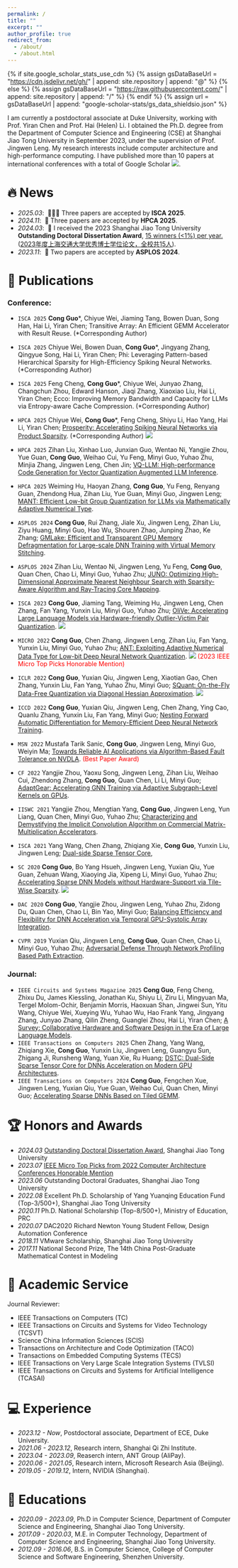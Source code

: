 ```yaml
---
permalink: /
title: ""
excerpt: ""
author_profile: true
redirect_from: 
  - /about/
  - /about.html
---
```


<style>
.comment{
    background: white;
    color: #BD2A2E;
    font-size: 12px;
    padding: 1px 5px 1px 5px;
    border-radius: 0px;
    float: left;
    font-weight: bold;
}
</style>

<span class='anchor' id='about-me'></span>

{% if site.google_scholar_stats_use_cdn %}
{% assign gsDataBaseUrl = "https://cdn.jsdelivr.net/gh/" | append: site.repository | append: "@" %}
{% else %}
{% assign gsDataBaseUrl = "https://raw.githubusercontent.com/" | append: site.repository | append: "/" %}
{% endif %}
{% assign url = gsDataBaseUrl | append: "google-scholar-stats/gs_data_shieldsio.json" %}


I am currently a postdoctoral associate at Duke University, working with Prof. Yiran Chen and Prof. Hai (Helen) Li. I obtained the Ph.D. degree from the Department of Computer Science and Engineering (CSE) at Shanghai Jiao Tong University in September 2023, under the supervision of Prof. Jingwen Leng. My research interests include computer architecture and high-performance computing. I have published more than 10 papers at international conferences with a total of  Google Scholar <a href='https://scholar.google.com/citations?user=sp5VwJoAAAAJ'><img src="https://img.shields.io/endpoint?url={{ url | url_encode }}&logo=Google%20Scholar&labelColor=f6f6f6&color=9cf&style=flat&label=citations"></a>. 


# 🔥 News
- *2025.03*: &nbsp;🎉🎉🎉  Three papers are accepted by **ISCA 2025**.
- *2024.11*: &nbsp;🎉  Three papers are accepted by **HPCA 2025**.
- *2024.03*: &nbsp;🎉  I received the 2023 Shanghai Jiao Tong University **Outstanding Doctoral Dissertation Award**, [15 winners (<1%) per year.](https://www.gs.sjtu.edu.cn/yxbslw) ([2023年度上海交通大学优秀博士学位论文，全校共15人](https://www.gs.sjtu.edu.cn/yxbslw)).
- *2023.11*: &nbsp;🎉  Two papers are accepted by **ASPLOS 2024**.
  
# 📝 Publications 
### Conference:
- ``ISCA 2025`` **Cong Guo**\*, Chiyue Wei, Jiaming Tang, Bowen Duan, Song Han, Hai Li, Yiran Chen; Transitive Array: An Efficient GEMM Accelerator with Result Reuse. (\*Corresponding Author)
<!-- [![](https://img.shields.io/github/stars/dubcyfor3/Prosperity?style=social&label=Code+Stars)](https://github.com/dubcyfor3/Prosperity) -->
- ``ISCA 2025`` Chiyue Wei, Bowen Duan, **Cong Guo**\*, Jingyang Zhang, Qingyue Song, Hai Li, Yiran Chen; Phi: Leveraging Pattern-based Hierarchical Sparsity for High-Efficiency Spiking Neural Networks. (\*Corresponding Author)
<!-- [![](https://img.shields.io/github/stars/dubcyfor3/Prosperity?style=social&label=Code+Stars)](https://github.com/dubcyfor3/Prosperity) -->
- ``ISCA 2025`` Feng Cheng, **Cong Guo**\*, Chiyue Wei, Junyao Zhang, Changchun Zhou, Edward Hanson, Jiaqi Zhang, Xiaoxiao Liu, Hai Li, Yiran Chen; Ecco: Improving Memory Bandwidth and Capacity for LLMs via Entropy-aware Cache Compression. (\*Corresponding Author)
<!-- [![](https://img.shields.io/github/stars/dubcyfor3/Prosperity?style=social&label=Code+Stars)](https://github.com/dubcyfor3/Prosperity) -->
- ``HPCA 2025`` Chiyue Wei, **Cong Guo**\*, Feng Cheng, Shiyu Li, Hao Yang, Hai Li, Yiran Chen; [Prosperity: Accelerating Spiking Neural Networks via Product Sparsity](https://arxiv.org/abs/2503.03379). (\*Corresponding Author)
[![](https://img.shields.io/github/stars/dubcyfor3/Prosperity?style=social&label=Code+Stars)](https://github.com/dubcyfor3/Prosperity)
- ``HPCA 2025`` Zihan Liu, Xinhao Luo, Junxian Guo, Wentao Ni, Yangjie Zhou, Yue Guan, **Cong Guo**, Weihao Cui, Yu Feng, Minyi Guo, Yuhao Zhu, Minjia Zhang, Jingwen Leng, Chen Jin; [VQ-LLM: High-performance Code Generation for Vector Quantization Augmented LLM Inference](https://arxiv.org/abs/2503.02236). 
- ``HPCA 2025`` Weiming Hu, Haoyan Zhang, **Cong Guo**, Yu Feng, Renyang Guan, Zhendong Hua, Zihan Liu, Yue Guan, Minyi Guo, Jingwen Leng; [MANT: Efficient Low-bit Group Quantization for LLMs via Mathematically Adaptive Numerical Type](https://arxiv.org/abs/2502.18755).
- ``ASPLOS 2024`` **Cong Guo**, Rui Zhang, Jiale Xu, Jingwen Leng, Zihan Liu, Ziyu Huang, Minyi Guo, Hao Wu, Shouren Zhao, Junping Zhao, Ke Zhang; [GMLake: Efficient and Transparent GPU Memory Defragmentation for Large-scale DNN Training with Virtual Memory Stitching](https://arxiv.org/abs/2401.08156). 
- ``ASPLOS 2024`` Zihan Liu, Wentao Ni, Jingwen Leng, Yu Feng, **Cong Guo**, Quan Chen, Chao Li, Minyi Guo, Yuhao Zhu; [JUNO: Optimizing High-Dimensional Approximate Nearest Neighbour Search with Sparsity-Aware Algorithm and Ray-Tracing Core Mapping](https://arxiv.org/abs/2312.01712). 
- ``ISCA 2023`` **Cong Guo**, Jiaming Tang, Weiming Hu, Jingwen Leng, Chen Zhang, Fan Yang, Yunxin Liu, Minyi Guo, Yuhao Zhu; [OliVe: Accelerating Large Language Models via Hardware-friendly Outlier-Victim Pair Quantization](https://arxiv.org/abs/2304.07493). 
[![](https://img.shields.io/github/stars/clevercool/ANT-Quantization?style=social&label=Code+Stars)](https://github.com/clevercool/ANT-Quantization)
- ``MICRO 2022`` **Cong Guo**, Chen Zhang, Jingwen Leng, Zihan Liu, Fan Yang, Yunxin Liu, Minyi Guo, Yuhao Zhu; [ANT: Exploiting Adaptive Numerical Data Type for Low-bit Deep Neural Network Quantization](https://arxiv.org/abs/2208.14286). [![](https://img.shields.io/github/stars/clevercool/ANT-Quantization?style=social&label=Code+Stars)](https://github.com/clevercool/ANT-Quantization) <span style="color:red">(2023 IEEE Micro Top Picks Honorable Mention)</span> 

- ``ICLR 2022`` **Cong Guo**, Yuxian Qiu, Jingwen Leng, Xiaotian Gao, Chen Zhang, Yunxin Liu, Fan Yang, Yuhao Zhu, Minyi Guo; [SQuant: On-the-Fly Data-Free Quantization via Diagonal Hessian Approximation](https://arxiv.org/abs/2202.07471). [![](https://img.shields.io/github/stars/clevercool/SQuant?style=social&label=Code+Stars)](https://github.com/clevercool/SQuant)
- ``ICCD 2022`` **Cong Guo**, Yuxian Qiu, Jingwen Leng, Chen Zhang, Ying Cao, Quanlu Zhang, Yunxin Liu, Fan Yang, Minyi Guo; [Nesting Forward Automatic Differentiation for Memory-Efficient Deep Neural Network Training](https://arxiv.org/abs/2209.10778). 
- ``MSN 2022`` Mustafa Tarik Sanic, **Cong Guo**, Jingwen Leng, Minyi Guo, Weiyin Ma;   [Towards Reliable AI Applications via Algorithm-Based Fault Tolerance on NVDLA](https://www.computer.org/csdl/proceedings-article/msn/2022/645700a736/1LUtObKmgko). <span style="color:red">(Best Paper Award)</span>  
- ``CF 2022`` Yangjie Zhou, Yaoxu Song, Jingwen Leng, Zihan Liu, Weihao Cui, Zhendong Zhang, **Cong Guo**, Quan Chen, Li Li, Minyi Guo;   [AdaptGear: Accelerating GNN Training via Adaptive Subgraph-Level Kernels on GPUs](https://arxiv.org/abs/2305.17408). 
- ``IISWC 2021`` Yangjie Zhou, Mengtian Yang, **Cong Guo**, Jingwen Leng, Yun Liang, Quan Chen, Minyi Guo, Yuhao Zhu; [Characterizing and Demystifying the Implicit Convolution Algorithm on Commercial Matrix-Multiplication Accelerators](https://arxiv.org/abs/2110.03901).
- ``ISCA 2021`` Yang Wang, Chen Zhang, Zhiqiang Xie, **Cong Guo**, Yunxin Liu, Jingwen Leng; [Dual-side Sparse Tensor Core](https://arxiv.org/abs/2105.09564), 
- ``SC 2020`` **Cong Guo**, Bo Yang Hsueh, Jingwen Leng, Yuxian Qiu, Yue Guan, Zehuan Wang, Xiaoying Jia, Xipeng Li, Minyi Guo, Yuhao Zhu; [Accelerating Sparse DNN Models without Hardware-Support via Tile-Wise Sparsity](https://arxiv.org/abs/2008.13006).  [![](https://img.shields.io/github/stars/clevercool/TileSparsity?style=social&label=Code+Stars)](https://github.com/clevercool/TileSparsity)
- ``DAC 2020``  **Cong Guo**, Yangjie Zhou, Jingwen Leng, Yuhao Zhu, Zidong Du, Quan Chen, Chao Li, Bin Yao, Minyi Guo; [Balancing Efficiency and Flexibility for DNN Acceleration via Temporal GPU-Systolic Array Integration](https://arxiv.org/abs/2002.08326).
- `CVPR 2019` Yuxian Qiu, Jingwen Leng, **Cong Guo**, Quan Chen, Chao Li, Minyi Guo, Yuhao Zhu; [Adversarial Defense Through Network Profiling Based Path Extraction](https://openaccess.thecvf.com/content_CVPR_2019/html/Qiu_Adversarial_Defense_Through_Network_Profiling_Based_Path_Extraction_CVPR_2019_paper.html). 

### Journal:
 
- ``IEEE Circuits and Systems Magazine 2025`` **Cong Guo**, Feng Cheng, Zhixu Du, James Kiessling, Jonathan Ku, Shiyu Li, Ziru Li, Mingyuan Ma, Tergel Molom-Ochir, Benjamin Morris, Haoxuan Shan, Jingwei Sun, Yitu Wang, Chiyue Wei, Xueying Wu, Yuhao Wu, Hao Frank Yang, Jingyang Zhang, Junyao Zhang, Qilin Zheng, Guanglei Zhou, Hai Li, Yiran Chen; [A Survey: Collaborative Hardware and Software Design in the Era of Large Language Models](https://ieeexplore.ieee.org/abstract/document/10876858). 
- ``IEEE Transactions on Computers 2025`` Chen Zhang, Yang Wang, Zhiqiang Xie, **Cong Guo**, Yunxin Liu, Jingwen Leng, Guangyu Sun, Zhigang Ji, Runsheng Wang, Yuan Xie, Ru Huang; [DSTC: Dual-Side Sparse Tensor Core for DNNs Acceleration on Modern GPU Architectures](https://ieeexplore.ieee.org/abstract/document/10709841).
- ``IEEE Transactions on Computers 2024``  **Cong Guo**, Fengchen Xue, Jingwen Leng, Yuxian Qiu, Yue Guan, Weihao Cui, Quan Chen, Minyi Guo; [Accelerating Sparse DNNs Based on Tiled GEMM](https://arxiv.org/abs/2402.10876).

<!-- [**Project**](https://scholar.google.com/citations?view_op=view_citation&hl=zh-CN&user=DhtAFkwAAAAJ&citation_for_view=DhtAFkwAAAAJ:ALROH1vI_8AC) <strong><span class='show_paper_citations' data='DhtAFkwAAAAJ:ALROH1vI_8AC'></span></strong>
- Lorem ipsum dolor sit amet, consectetur adipiscing elit. Vivamus ornare aliquet ipsum, ac tempus justo dapibus sit amet. 
</div>
</div>

- [Lorem ipsum dolor sit amet, consectetur adipiscing elit. Vivamus ornare aliquet ipsum, ac tempus justo dapibus sit amet](https://github.com), A, B, C, **CVPR 2020** -->

# 🏆 Honors and Awards
<!-- - *2024.05* [OlympusMons Awards 2023](https://e.huawei.com/en/topic/storage/olympus-mons-awards-2023) -->
- *2024.03* [Outstanding Doctoral Dissertation Award](https://www.gs.sjtu.edu.cn/yxbslw), Shanghai Jiao Tong University
- *2023.07* [IEEE Micro Top Picks from 2022 Computer Architecture Conferences Honorable Mention](https://www.computer.org/csdl/magazine/mi/2023/04/10167515/1OjMSZbXMas)
- *2023.06* Outstanding Doctoral Graduates, Shanghai Jiao Tong University
- *2022.08* Excellent Ph.D. Scholarship of Yang Yuanqing Education Fund (Top-3/500+), Shanghai Jiao Tong University
- *2020.11* Ph.D. National Scholarship (Top-8/500+), Ministry of Education, PRC
- *2020.07* DAC2020 Richard Newton Young Student Fellow, Design Automation Conference    
- *2018.11* VMware Scholarship, Shanghai Jiao Tong University
- *2017.11* National Second Prize, The 14th China Post-Graduate Mathematical Contest in Modeling

# 👔 Academic Service
Journal Reviewer:
 - IEEE Transactions on Computers (TC)
 - IEEE Transactions on Circuits and Systems for Video Technology (TCSVT)
 - Science China Information Sciences (SCIS)
 - Transactions on Architecture and Code Optimization (TACO)
 - Transactions on Embedded Computing Systems (TECS)
 - IEEE Transactions on Very Large Scale Integration Systems (TVLSI)
 - IEEE Transactions on Circuits and Systems for Artificial Intelligence (TCASAI)

# 💻 Experience

- *2023.12 - Now*, Postdoctoral associate, Department of ECE, Duke University.
- *2021.06 - 2023.12*, Research intern, Shanghai Qi Zhi Institute.  
- *2023.04 - 2023.09*, Reaserch intern, ANT Group (AliPay).
- *2020.06 - 2021.05*, Research intern, Microsoft Research Asia (Beijing).  
- *2019.05 - 2019.12*, Intern, NVIDIA (Shanghai).
  
<!-- - Project 1: Design a Dual-side Sparse Tensor Core to support dual-side sparse matrix multiplication. Published in ISCA 2021.
- Project 2: Design a low-precision cache compression approach for accelerating DNN training and inference. Published in
ICCD 2022.
- Project 3: Design a new adaptive numerical data type for low-bit DNN quantization. Published in Micro 2022.
- Project 4: Design an on-the-fly data-free quantization method to significantly improve the model accuracy and accelerate the quantization processing. Published in ICLR 2022. -->
  
  
<!-- - Intern: NVIDIA (Shanghai) May 2019 - Dec. 2019
  - Design a structured sparse pruning method according to the characteristics of the neural network;
  - Efficiently implements the structured pruning method on the GPU Tensor Core to accelerate the inference stage of the neural network. Published in SC 2020. -->
  

# 📖 Educations
- *2020.09 - 2023.09*, Ph.D in Computer Science, Department of Computer Science and Engineering, Shanghai Jiao Tong University.
- *2017.09 - 2020.03*, M.E. in Computer Technology, Department of Computer Science and Engineering, Shanghai Jiao Tong University.
- *2012.09 - 2016.06*, B.S. in Computer Science, College of Computer Science and Software Engineering, Shenzhen University.


<!-- # 💬 Invited Talks
- *2021.06*, Lorem ipsum dolor sit amet, consectetur adipiscing elit. Vivamus ornare aliquet ipsum, ac tempus justo dapibus sit amet. 
- *2021.03*, Lorem ipsum dolor sit amet, consectetur adipiscing elit. Vivamus ornare aliquet ipsum, ac tempus justo dapibus sit amet.  \| [\[video\]](https://github.com/) -->
